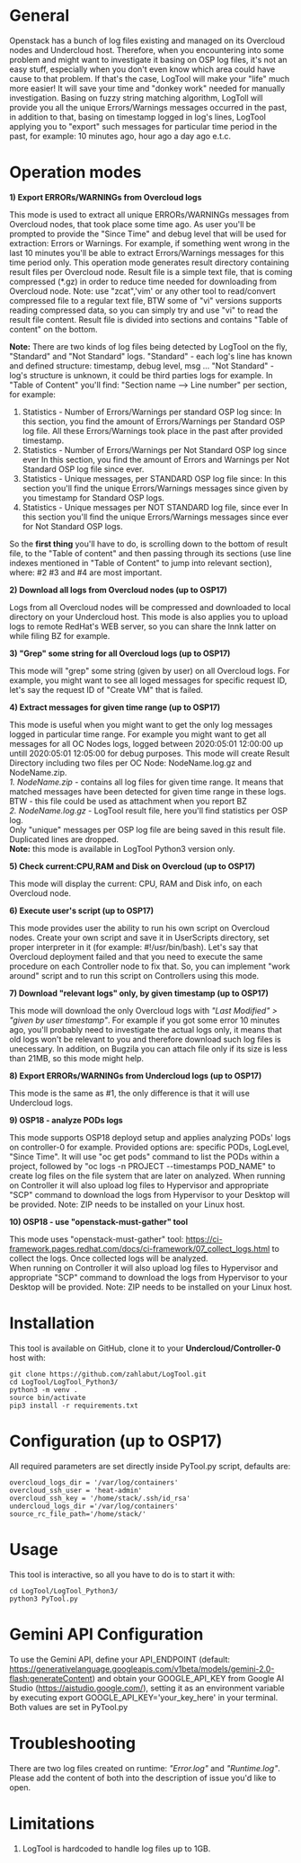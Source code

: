 # General
Openstack has a bunch of log files existing and managed on its Overcloud nodes and Undercloud host.
Therefore, when you encountering into some problem and might want to investigate it basing on OSP log files, it's not
an easy stuff, especially when you don't even know which area could have cause to that problem.
If that's the case, LogTool will make your "life" much more easier!
It will save your time and "donkey work" needed for manually investigation.
Basing on fuzzy string matching algorithm, LogToll will provide you all the unique Errors/Warnings messages occurred in the past,
in addition to that, basing on timestamp logged in log's lines, LogTool applying you to "export" such messages for
particular time period in the past, for example: 10 minutes ago, hour ago a day ago e.t.c.

# Operation modes
**1) Export ERRORs/WARNINGs from Overcloud logs**

This mode is used to extract all unique ERRORs/WARNINGs messages from Overcloud nodes, that took place some time ago.
As user you'll be prompted to provide the "Since Time" and debug level that will be used for extraction: Errors or Warnings.
For example, if something went wrong in the last 10 minutes you'll be able to extract Errors/Warnings messages for this time period only.
This operation mode generates result directory containing result files per Overcloud node.
Result file is a simple text file, that is coming compressed (*.gz) in order to reduce time needed for downloading from Overcloud node.
Note: use "zcat",'vim' or any other tool to read/convert compressed file to a regular text file, BTW some of "vi" versions supports reading
compressed data, so you can simply try and use "vi" to read the result file content.
Result file is divided into sections and contains "Table of content" on the bottom.

**Note:**
There are two kinds of log files being detected by LogTool on the fly, "Standard" and "Not Standard" logs.
"Standard" - each log's line has known and defined structure: timestamp, debug level, msg ...
"Not Standard" - log's structure is unknown, it could be third parties logs for example.
In "Table of Content" you'll find: "Section name --> Line number" per section, for example:

1) Statistics - Number of Errors/Warnings per standard OSP log since: <Given Timestamp>
   In this section, you find the amount of Errors/Warnings per Standard OSP log file.
   All these Errors/Warnings took place in the past after provided timestamp.
2) Statistics - Number of Errors/Warnings per Not Standard OSP log since ever
   In this section, you find the amount of Errors and Warnings per Not Standard OSP log file since ever.
3) Statistics - Unique messages, per STANDARD OSP log file since: <Given Timestamp>
   In this section you'll find the unique Errors/Warnings messages since given by you timestamp for Standard OSP logs.
4) Statistics - Unique messages per NOT STANDARD log file, since ever
   In this section you'll find the unique Errors/Warnings messages since ever for Not Standard OSP logs.

So the **first thing** you'll have to do, is scrolling down to the bottom of result file, to the "Table of content" and then passing through
its sections (use line indexes mentioned in "Table of Content" to jump into relevant section), where: #2 #3 and #4 are most important.

**2) Download all logs from Overcloud nodes (up to OSP17)**

Logs from all Overcloud nodes will be compressed and downloaded to local directory on your Undercloud host.
This mode is also applies you to upload logs to remote RedHat's WEB server, so you can share the
lnnk latter on while filing BZ for example.

**3) "Grep" some string for all Overcloud logs (up to OSP17)**

This mode will "grep" some string (given by user) on all Overcloud logs. For example, you might want to see all loged messages for specific request ID, let's say the request ID of "Create VM" that is failed.

**4) Extract messages for given time range (up to OSP17)**

This mode is useful when you might want to get the only log messages logged in particular time range.
For example you might want to get all messages for all OC Nodes logs, logged between 2020:05:01 12:00:00 up untill 2020:05:01 12:05:00 for debug purposes.
This mode will create Result Directory including two files per OC Node: NodeName.log.gz and NodeName.zip.
<br/>    _1. NodeName.zip_ - contains all log files for given time range. It means that matched messages have been detected for given time range in these logs.
BTW - this file could be used as attachment when you report BZ
<br/>    _2. NodeName.log.gz_ - LogTool result file, here you'll find statistics per OSP log.<br/>
Only "unique" messages per OSP log file are being saved in this result file. Duplicated lines are dropped.<br/>
**Note:** this mode is available in LogTool Python3 version only.


**5) Check current:CPU,RAM and Disk on Overcloud (up to OSP17)**

This mode will display the current: CPU, RAM and Disk info, on each Overcloud node.

**6) Execute user's script (up to OSP17)**

This mode provides user the ability to run his own script on Overcloud nodes.
Create your own script and save it in UserScripts directory, set proper interpreter in it (for example: #!/usr/bin/bash).
Let's say that Overcloud deployment failed and that you need to execute the same procedure on each Controller node to fix that.
So, you can implement "work around" script and to run this script on Controllers using this mode.

**7) Download "relevant logs" only, by given timestamp (up to OSP17)**

This mode will download the only Overcloud logs with *"Last Modified" > "given by user timestamp"*.
For example if you got some error 10 minutes ago, you'll probably need to investigate the actual logs only, it means that old logs won't be relevant to you and therefore download such log files is unecessary.
In addition, on Bugzila you can attach file only if its size is less than 21MB, so this mode might help.

**8) Export ERRORs/WARNINGs from Undercloud logs (up to OSP17)**

This mode is the same as #1, the only difference is that it will use Undercloud logs.

**9) OSP18 - analyze PODs logs**

This mode supports OSP18 deployd setup and applies analyzing PODs' logs on controller-0 for example.
Provided options are: specific PODs, LogLevel, "Since Time".
It will use "oc get pods" command to list the PODs within a project, followed by "oc logs -n PROJECT --timestamps POD_NAME"
to create log files on the file system that are later on analyzed.
When running on Controller it will also upload log files to Hypervisor and appropriate "SCP" command to download 
the logs from Hypervisor to your Desktop will be provided. Note: ZIP needs to be installed on your Linux host.

**10) OSP18 - use "openstack-must-gather" tool**

This mode uses "openstack-must-gather" tool:
https://ci-framework.pages.redhat.com/docs/ci-framework/07_collect_logs.html
to collect the logs. Once collected logs will be analyzed.  
When running on Controller it will also upload log files to Hypervisor and appropriate "SCP" command to download 
the logs from Hypervisor to your Desktop will be provided. Note: ZIP needs to be installed on your Linux host.


# Installation
This tool is available on GitHub, clone it to your **Undercloud/Controller-0** host with:

    git clone https://github.com/zahlabut/LogTool.git
    cd LogTool/LogTool_Python3/
    python3 -m venv .
    source bin/activate
    pip3 install -r requirements.txt 

# Configuration (up to OSP17)
All required parameters are set directly inside PyTool.py script, defaults are:

    overcloud_logs_dir = '/var/log/containers'
    overcloud_ssh_user = 'heat-admin'
    overcloud_ssh_key = '/home/stack/.ssh/id_rsa'
    undercloud_logs_dir ='/var/log/containers'
    source_rc_file_path='/home/stack/'


# Usage
This tool is interactive, so all you have to do is to start it with:

    cd LogTool/LogTool_Python3/
    python3 PyTool.py


# Gemini API Configuration
To use the Gemini API, define your API_ENDPOINT
(default: https://generativelanguage.googleapis.com/v1beta/models/gemini-2.0-flash:generateContent)
and obtain your GOOGLE_API_KEY from Google AI Studio (https://aistudio.google.com/), setting
it as an environment variable by executing export GOOGLE_API_KEY='your_key_here' in your terminal.
Both values are set in PyTool.py


# Troubleshooting
There are two log files created on runtime: _"Error.log"_ and _"Runtime.log"_.
Please add the content of both into the description of issue you'd like to open.


# Limitations
1) LogTool is hardcoded to handle log files up to 1GB.

